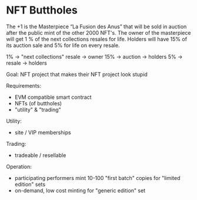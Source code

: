 # NFT Buttholes


The +1 is the Masterpiece “La Fusion des Anus” that will be sold in auction after the public mint of the other 2000 NFT's. The owner of the masterpiece will get 1 % of the next collections resales for life. Holders will have 15% of its auction sale and 5% for life on every resale.

1% -> "next collections" resale -> owner
15% -> auction -> holders
5% -> resale -> holders


Goal:
	NFT project that makes their NFT project look stupid

Requirements:
- EVM compatible smart contract
- NFTs (of buttholes)
- "utility" & "trading"

Utility:
- site / VIP memberships

Trading:
- tradeable / resellable


Operation:
- participating performers mint 10-100 "first batch" copies for "limited edition" sets
- on-demand, low cost minting for "generic edition" set



